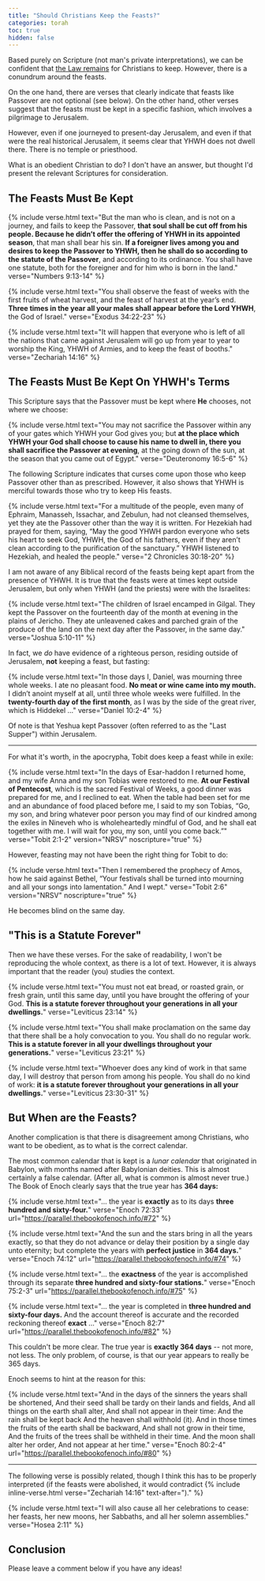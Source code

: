 ```yaml
---
title: "Should Christians Keep the Feasts?"
categories: torah
toc: true
hidden: false
---
```


Based purely on Scripture (not man's private interpretations), we can be confident that [the Law remains](/the-law-remains) for Christians to keep. However, there is a conundrum around the feasts.

On the one hand, there are verses that clearly indicate that feasts like Passover are not optional (see below). On the other hand, other verses suggest that the feasts must be kept in a specific fashion, which involves a pilgrimage to Jerusalem.

However, even if one journeyed to present-day Jerusalem, and even if that were the real historical Jerusalem, it seems clear that YHWH does not dwell there. There is no temple or priesthood.

What is an obedient Christian to do? I don't have an answer, but thought I'd present the relevant Scriptures for consideration.

## The Feasts Must Be Kept

{% include verse.html
text="But the man who is clean, and is not on a journey, and fails to keep the Passover, **that soul shall be cut off from his people. Because he didn’t offer the offering of YHWH in its appointed season**, that man shall bear his sin. **If a foreigner lives among you and desires to keep the Passover to YHWH, then he shall do so according to the statute of the Passover**, and according to its ordinance. You shall have one statute, both for the foreigner and for him who is born in the land."
verse="Numbers 9:13-14"
%}

{% include verse.html
text="You shall observe the feast of weeks with the first fruits of wheat harvest, and the feast of harvest at the year’s end. **Three times in the year all your males shall appear before the Lord YHWH**, the God of Israel."
verse="Exodus 34:22-23"
%}

{% include verse.html
text="It will happen that everyone who is left of all the nations that came against Jerusalem will go up from year to year to worship the King, YHWH of Armies, and to keep the feast of booths."
verse="Zechariah 14:16"
%}

## The Feasts Must Be Kept On YHWH's Terms

This Scripture says that the Passover must be kept where **He** chooses, not where we choose:

{% include verse.html
text="You may not sacrifice the Passover within any of your gates which YHWH your God gives you; but **at the place which YHWH your God shall choose to cause his name to dwell in, there you shall sacrifice the Passover at evening**, at the going down of the sun, at the season that you came out of Egypt."
verse="Deuteronomy 16:5-6"
%}

The following Scripture indicates that curses come upon those who keep Passover other than as prescribed. However, it also shows that YHWH is merciful towards those who try to keep His feasts.

{% include verse.html
text="For a multitude of the people, even many of Ephraim, Manasseh, Issachar, and Zebulun, had not cleansed themselves, yet they ate the Passover other than the way it is written. For Hezekiah had prayed for them, saying, “May the good YHWH pardon everyone who sets his heart to seek God, YHWH, the God of his fathers, even if they aren’t clean according to the purification of the sanctuary.” YHWH listened to Hezekiah, and healed the people."
verse="2 Chronicles 30:18-20"
%}

I am not aware of any Biblical record of the feasts being kept apart from the presence of YHWH. It is true that the feasts were at times kept outside Jerusalem, but only when YHWH (and the priests) were with the Israelites:

{% include verse.html
text="The children of Israel encamped in Gilgal. They kept the Passover on the fourteenth day of the month at evening in the plains of Jericho. They ate unleavened cakes and parched grain of the produce of the land on the next day after the Passover, in the same day."
verse="Joshua 5:10-11"
%}

In fact, we *do* have evidence of a righteous person, residing outside of Jerusalem, **not** keeping a feast, but fasting:

{% include verse.html
text="In those days I, Daniel, was mourning three whole weeks. I ate no pleasant food. **No meat or wine came into my mouth.** I didn’t anoint myself at all, until three whole weeks were fulfilled. In the **twenty-fourth day of the first month**, as I was by the side of the great river, which is Hiddekel ..."
verse="Daniel 10:2-4"
%}

Of note is that Yeshua kept Passover (often referred to as the "Last Supper") within Jerusalem.

---

For what it's worth, in the apocrypha, Tobit does keep a feast while in exile:

{% include verse.html
text="In the days of Esar-haddon I returned home, and my wife Anna and my son Tobias were restored to me. **At our Festival of Pentecost**, which is the sacred Festival of Weeks, a good dinner was prepared for me, and I reclined to eat. When the table had been set for me and an abundance of food placed before me, I said to my son Tobias, “Go, my son, and bring whatever poor person you may find of our kindred among the exiles in Nineveh who is wholeheartedly mindful of God, and he shall eat together with me. I will wait for you, my son, until you come back.”"
verse="Tobit 2:1-2"
version="NRSV"
noscripture="true"
%}

However, feasting may not have been the right thing for Tobit to do:

{% include verse.html
text="Then I remembered the prophecy of Amos, how he said against Bethel, “Your festivals shall be turned into mourning and all your songs into lamentation.” And I wept."
verse="Tobit 2:6"
version="NRSV"
noscripture="true"
%}

He becomes blind on the same day.

## "This is a Statute Forever"

Then we have these verses. For the sake of readability, I won't be reproducing the whole context, as there is a lot of text. However, it is always important that the reader (you) studies the context.

{% include verse.html
text="You must not eat bread, or roasted grain, or fresh grain, until this same day, until you have brought the offering of your God. **This is a statute forever throughout your generations in all your dwellings.**"
verse="Leviticus 23:14"
%}

{% include verse.html
text="You shall make proclamation on the same day that there shall be a holy convocation to you. You shall do no regular work. **This is a statute forever in all your dwellings throughout your generations.**"
verse="Leviticus 23:21"
%}

{% include verse.html
text="Whoever does any kind of work in that same day, I will destroy that person from among his people. You shall do no kind of work: **it is a statute forever throughout your generations in all your dwellings.**"
verse="Leviticus 23:30-31"
%}

## But When are the Feasts?

Another complication is that there is disagreement among Christians, who want to be obedient, as to what is the correct calendar.

The most common calendar that is kept is a *lunar calendar* that originated in Babylon, with months named after Babylonian deities. This is almost certainly a false calendar. (After all, what is common is almost never true.) The Book of Enoch clearly says that the true year has **364 days:**

{% include verse.html
text="... the year is **exactly** as to its days <strong>three hundred and sixty-four.</strong>"
verse="Enoch 72:33"
url="https://parallel.thebookofenoch.info/#72"
%}

{% include verse.html
text="And the sun and the stars bring in all the years exactly, so that they do not advance or delay their position by a single day unto eternity; but complete the years with <strong>perfect justice</strong> in **364 days.**"
verse="Enoch 74:12"
url="https://parallel.thebookofenoch.info/#74"
%}

{% include verse.html
text="... the **exactness** of the year is accomplished through its separate <strong>three hundred and sixty-four stations.</strong>"
verse="Enoch 75:2-3"
url="https://parallel.thebookofenoch.info/#75"
%}

{% include verse.html
text="... the year is completed in <strong>three hundred and sixty-four days.</strong> And the account thereof is accurate and the recorded reckoning thereof **exact** ..."
verse="Enoch 82:7"
url="https://parallel.thebookofenoch.info/#82"
%}

This couldn't be more clear. The true year is **exactly 364 days** -- not more, not less. The only problem, of course, is that our year appears to really be 365 days.

Enoch seems to hint at the reason for this:

{% include verse.html
text="And in the days of the sinners the years shall be shortened, And their seed shall be tardy on their lands and fields, And all things on the earth shall alter, And shall not appear in their time: And the rain shall be kept back And the heaven shall withhold (it). And in those times the fruits of the earth shall be backward, And shall not grow in their time, And the fruits of the trees shall be withheld in their time. And the moon shall alter her order, And not appear at her time."
verse="Enoch 80:2-4"
url="https://parallel.thebookofenoch.info/#80"
%}

---

The following verse is possibly related, though I think this has to be properly
interpreted (if the feasts were abolished, it would contradict {% include inline-verse.html verse="Zechariah 14:16" text-after=")." %}

{% include verse.html
text="I will also cause all her celebrations to cease: her feasts, her new moons, her Sabbaths, and all her solemn assemblies."
verse="Hosea 2:11"
%}

## Conclusion

Please leave a comment below if you have any ideas!
